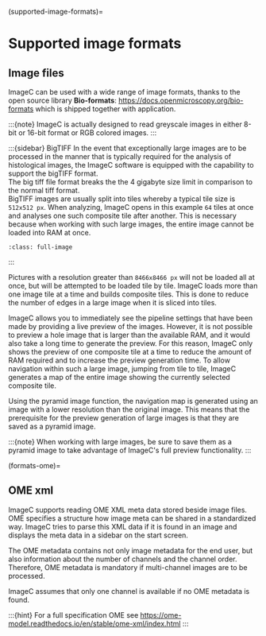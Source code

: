 (supported-image-formats)=
# Supported image formats

## Image files

ImageC can be used with a wide range of image formats, thanks to the open source library **Bio-formats**: <https://docs.openmicroscopy.org/bio-formats> which is shipped together with application.


:::{note}
ImageC is actually designed to read greyscale images in either 8-bit or 16-bit format or RGB colored images.
:::

:::{sidebar} BigTIFF
In the event that exceptionally large images are to be processed in the manner that is typically required for the analysis of histological images, the ImageC software is equipped with the capability to support the bigTIFF format. 
</br>
The big tiff file format breaks the the 4 gigabyte size limit in comparison to the normal tiff format.
</br>
BigTIFF images are usually split into tiles whereby a typical tile size is `512x512 px`.
When analyzing, ImageC opens in this example `64` tiles at once and analyses one such composite tile after another.
This is necessary because when working with such large images, the entire image cannot be loaded into RAM at once.

```{figure} images/tiles.drawio.svg
:class: full-image
```

:::

Pictures with a resolution greater than `8466x8466 px` will not be loaded all at once, but will be attempted to be loaded tile by tile.
ImageC loads more than one image tile at a time and builds composite tiles.
This is done to reduce the number of edges in a large image when it is sliced into tiles.

ImageC allows you to immediately see the pipeline settings that have been made by providing a live preview of the images.
However, it is not possible to preview a hole image that is larger than the available RAM, and it would also take a long time to generate the preview.
For this reason, ImageC only shows the preview of one composite tile at a time to reduce the amount of RAM required and to increase the preview generation time.
To allow navigation within such a large image, jumping from tile to tile, ImageC generates a map of the entire image showing the currently selected composite tile.

Using the pyramid image function, the navigation map is generated using an image with a lower resolution than the original image.
This means that the prerequisite for the preview generation of large images is that they are saved as a pyramid image.

:::{note}
When working with large images, be sure to save them as a pyramid image to take advantage of ImageC's full preview functionality.
:::

(formats-ome)=
## OME xml

ImageC supports reading OME XML meta data stored beside image files.
OME specifies a structure how image meta can be shared in a standardized way.
ImageC tries to parse this XML data if it is found in an image and displays the meta data in a sidebar on the start screen.

The OME metadata contains not only image metadata for the end user, but also information about the number of channels and the channel order.
Therefore, OME metadata is mandatory if multi-channel images are to be processed.

ImageC assumes that only one channel is available if no OME metadata is found.

:::{hint}
For a full specification OME see <https://ome-model.readthedocs.io/en/stable/ome-xml/index.html>
:::